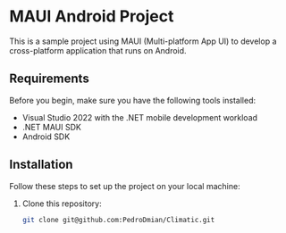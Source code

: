 # MAUI Android Project

This is a sample project using MAUI (Multi-platform App UI) to develop a cross-platform application that runs on Android.

## Requirements

Before you begin, make sure you have the following tools installed:

- Visual Studio 2022 with the .NET mobile development workload
- .NET MAUI SDK
- Android SDK

## Installation

Follow these steps to set up the project on your local machine:

1. Clone this repository:

   ```bash
   git clone git@github.com:PedroDmian/Climatic.git

